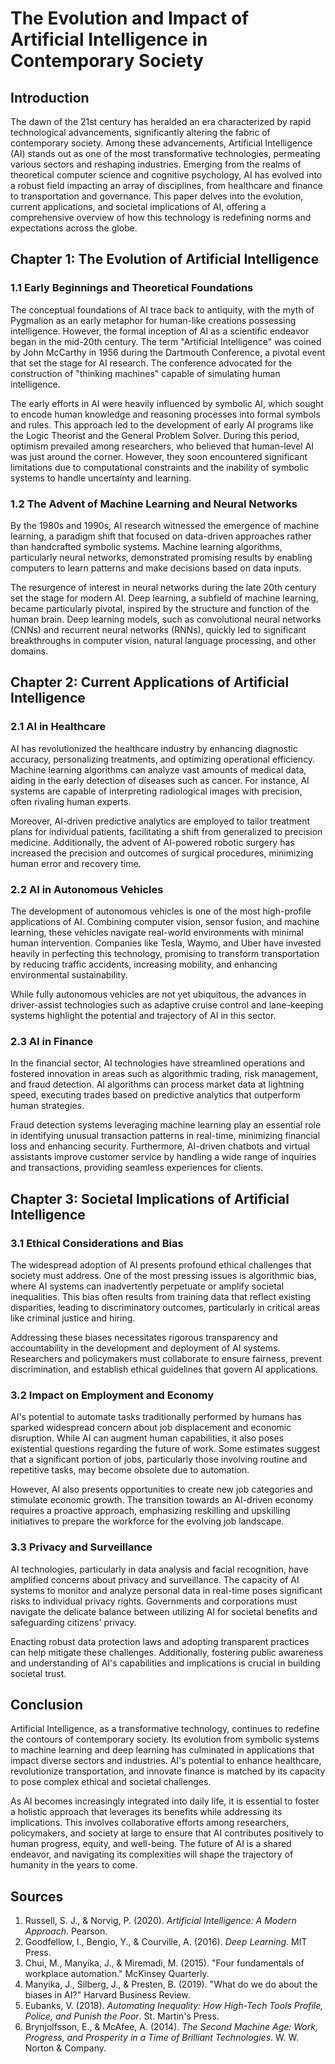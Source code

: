 # The Evolution and Impact of Artificial Intelligence in Contemporary Society

## Introduction

The dawn of the 21st century has heralded an era characterized by rapid technological advancements, significantly altering the fabric of contemporary society. Among these advancements, Artificial Intelligence (AI) stands out as one of the most transformative technologies, permeating various sectors and reshaping industries. Emerging from the realms of theoretical computer science and cognitive psychology, AI has evolved into a robust field impacting an array of disciplines, from healthcare and finance to transportation and governance. This paper delves into the evolution, current applications, and societal implications of AI, offering a comprehensive overview of how this technology is redefining norms and expectations across the globe.

## Chapter 1: The Evolution of Artificial Intelligence

### 1.1 Early Beginnings and Theoretical Foundations

The conceptual foundations of AI trace back to antiquity, with the myth of Pygmalion as an early metaphor for human-like creations possessing intelligence. However, the formal inception of AI as a scientific endeavor began in the mid-20th century. The term "Artificial Intelligence" was coined by John McCarthy in 1956 during the Dartmouth Conference, a pivotal event that set the stage for AI research. The conference advocated for the construction of "thinking machines" capable of simulating human intelligence.

The early efforts in AI were heavily influenced by symbolic AI, which sought to encode human knowledge and reasoning processes into formal symbols and rules. This approach led to the development of early AI programs like the Logic Theorist and the General Problem Solver. During this period, optimism prevailed among researchers, who believed that human-level AI was just around the corner. However, they soon encountered significant limitations due to computational constraints and the inability of symbolic systems to handle uncertainty and learning.

### 1.2 The Advent of Machine Learning and Neural Networks

By the 1980s and 1990s, AI research witnessed the emergence of machine learning, a paradigm shift that focused on data-driven approaches rather than handcrafted symbolic systems. Machine learning algorithms, particularly neural networks, demonstrated promising results by enabling computers to learn patterns and make decisions based on data inputs.

The resurgence of interest in neural networks during the late 20th century set the stage for modern AI. Deep learning, a subfield of machine learning, became particularly pivotal, inspired by the structure and function of the human brain. Deep learning models, such as convolutional neural networks (CNNs) and recurrent neural networks (RNNs), quickly led to significant breakthroughs in computer vision, natural language processing, and other domains.

## Chapter 2: Current Applications of Artificial Intelligence

### 2.1 AI in Healthcare

AI has revolutionized the healthcare industry by enhancing diagnostic accuracy, personalizing treatments, and optimizing operational efficiency. Machine learning algorithms can analyze vast amounts of medical data, aiding in the early detection of diseases such as cancer. For instance, AI systems are capable of interpreting radiological images with precision, often rivaling human experts.

Moreover, AI-driven predictive analytics are employed to tailor treatment plans for individual patients, facilitating a shift from generalized to precision medicine. Additionally, the advent of AI-powered robotic surgery has increased the precision and outcomes of surgical procedures, minimizing human error and recovery time.

### 2.2 AI in Autonomous Vehicles

The development of autonomous vehicles is one of the most high-profile applications of AI. Combining computer vision, sensor fusion, and machine learning, these vehicles navigate real-world environments with minimal human intervention. Companies like Tesla, Waymo, and Uber have invested heavily in perfecting this technology, promising to transform transportation by reducing traffic accidents, increasing mobility, and enhancing environmental sustainability.

While fully autonomous vehicles are not yet ubiquitous, the advances in driver-assist technologies such as adaptive cruise control and lane-keeping systems highlight the potential and trajectory of AI in this sector.

### 2.3 AI in Finance

In the financial sector, AI technologies have streamlined operations and fostered innovation in areas such as algorithmic trading, risk management, and fraud detection. AI algorithms can process market data at lightning speed, executing trades based on predictive analytics that outperform human strategies.

Fraud detection systems leveraging machine learning play an essential role in identifying unusual transaction patterns in real-time, minimizing financial loss and enhancing security. Furthermore, AI-driven chatbots and virtual assistants improve customer service by handling a wide range of inquiries and transactions, providing seamless experiences for clients.

## Chapter 3: Societal Implications of Artificial Intelligence

### 3.1 Ethical Considerations and Bias

The widespread adoption of AI presents profound ethical challenges that society must address. One of the most pressing issues is algorithmic bias, where AI systems can inadvertently perpetuate or amplify societal inequalities. This bias often results from training data that reflect existing disparities, leading to discriminatory outcomes, particularly in critical areas like criminal justice and hiring.

Addressing these biases necessitates rigorous transparency and accountability in the development and deployment of AI systems. Researchers and policymakers must collaborate to ensure fairness, prevent discrimination, and establish ethical guidelines that govern AI applications.

### 3.2 Impact on Employment and Economy

AI's potential to automate tasks traditionally performed by humans has sparked widespread concern about job displacement and economic disruption. While AI can augment human capabilities, it also poses existential questions regarding the future of work. Some estimates suggest that a significant portion of jobs, particularly those involving routine and repetitive tasks, may become obsolete due to automation.

However, AI also presents opportunities to create new job categories and stimulate economic growth. The transition towards an AI-driven economy requires a proactive approach, emphasizing reskilling and upskilling initiatives to prepare the workforce for the evolving job landscape.

### 3.3 Privacy and Surveillance

AI technologies, particularly in data analysis and facial recognition, have amplified concerns about privacy and surveillance. The capacity of AI systems to monitor and analyze personal data in real-time poses significant risks to individual privacy rights. Governments and corporations must navigate the delicate balance between utilizing AI for societal benefits and safeguarding citizens' privacy.

Enacting robust data protection laws and adopting transparent practices can help mitigate these challenges. Additionally, fostering public awareness and understanding of AI's capabilities and implications is crucial in building societal trust.

## Conclusion

Artificial Intelligence, as a transformative technology, continues to redefine the contours of contemporary society. Its evolution from symbolic systems to machine learning and deep learning has culminated in applications that impact diverse sectors and industries. AI's potential to enhance healthcare, revolutionize transportation, and innovate finance is matched by its capacity to pose complex ethical and societal challenges.

As AI becomes increasingly integrated into daily life, it is essential to foster a holistic approach that leverages its benefits while addressing its implications. This involves collaborative efforts among researchers, policymakers, and society at large to ensure that AI contributes positively to human progress, equity, and well-being. The future of AI is a shared endeavor, and navigating its complexities will shape the trajectory of humanity in the years to come.

## Sources

1. Russell, S. J., & Norvig, P. (2020). *Artificial Intelligence: A Modern Approach*. Pearson.
2. Goodfellow, I., Bengio, Y., & Courville, A. (2016). *Deep Learning*. MIT Press.
3. Chui, M., Manyika, J., & Miremadi, M. (2015). "Four fundamentals of workplace automation." McKinsey Quarterly.
4. Manyika, J., Silberg, J., & Presten, B. (2019). "What do we do about the biases in AI?" Harvard Business Review.
5. Eubanks, V. (2018). *Automating Inequality: How High-Tech Tools Profile, Police, and Punish the Poor*. St. Martin's Press.
6. Brynjolfsson, E., & McAfee, A. (2014). *The Second Machine Age: Work, Progress, and Prosperity in a Time of Brilliant Technologies*. W. W. Norton & Company.